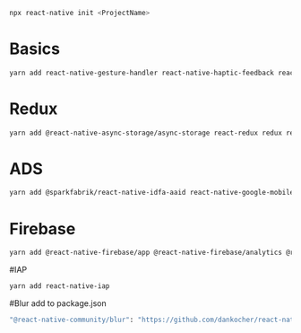```bash
npx react-native init <ProjectName>
```


# Basics
```bash
yarn add react-native-gesture-handler react-native-haptic-feedback react-native-localize react-native-safe-area-context react-native-safe-area-view react-native-svg react-native-device-info react-native-reanimated @react-native-clipboard/clipboard react-native-json-tree react-native-linear-gradient react-native-shadow-2
```


# Redux
```bash
yarn add @react-native-async-storage/async-storage react-redux redux redux-persist
```



# ADS
```bash
yarn add @sparkfabrik/react-native-idfa-aaid react-native-google-mobile-ads react-native-tracking-transparency
```

# Firebase
```bash
yarn add @react-native-firebase/app @react-native-firebase/analytics @react-native-firebase/remote-config
```


#IAP
```bash
yarn add react-native-iap
```



#Blur
add to package.json
```bash
"@react-native-community/blur": "https://github.com/dankocher/react-native-blur.git"
```
